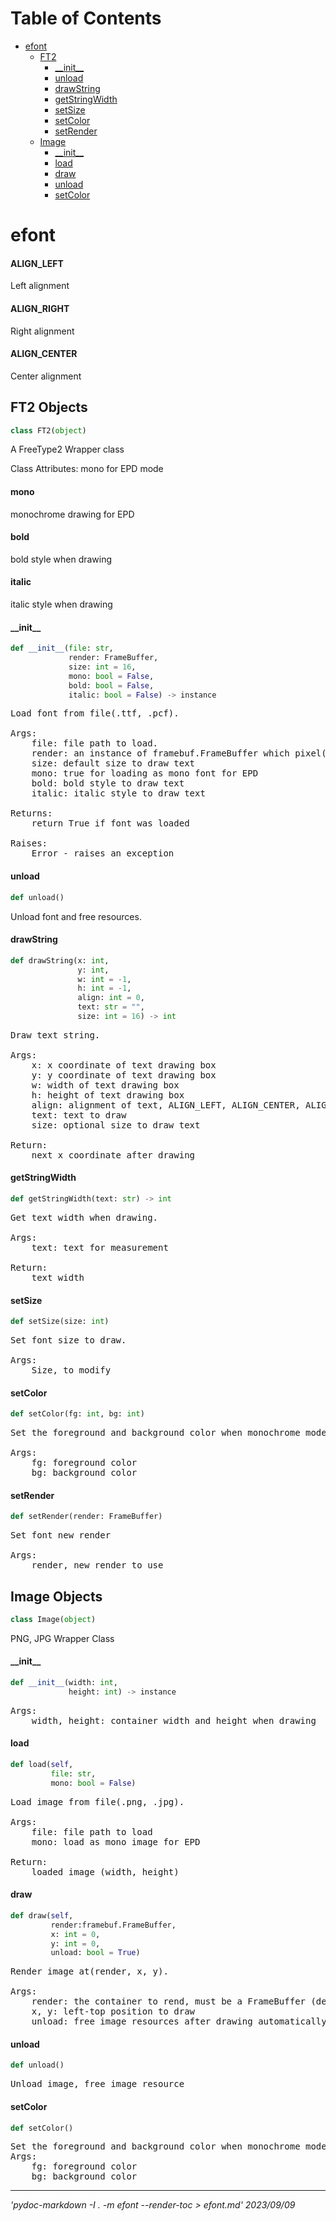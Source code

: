 # Table of Contents

* [efont](#efont)
  * [FT2](#efont.FT2)
    * [\_\_init\_\_](#efont.FT2.__init__)
    * [unload](#efont.FT2.unload)
    * [drawString](#efont.FT2.drawString)
    * [getStringWidth](#efont.FT2.getStringWidth)
    * [setSize](#efont.FT2.setSize)
    * [setColor](#efont.FT2.setColor)
    * [setRender](#efont.FT2.setRender)
  * [Image](#efont.Image)
    * [\_\_init\_\_](#efont.Image.__init__)
    * [load](#efont.Image.load)
    * [draw](#efont.Image.draw)
    * [unload](#efont.Image.unload)
    * [setColor](#efont.Image.setColor)

<a id="efont"></a>

# efont
<a id="efont.ALIGN_LEFT"></a>

#### ALIGN\_LEFT

Left alignment

<a id="efont.ALIGN_RIGHT"></a>

#### ALIGN\_RIGHT

Right alignment

<a id="efont.ALIGN_CENTER"></a>

#### ALIGN\_CENTER

Center alignment

<a id="efont.FT2"></a>

## FT2 Objects

```python
class FT2(object)
```
A FreeType2 Wrapper class

Class Attributes:
mono for EPD mode

<a id="efont.FT2.mono"></a>

#### mono

monochrome drawing for EPD

<a id="efont.FT2.bold"></a>

#### bold

bold style when drawing

<a id="efont.FT2.italic"></a>

#### italic

italic style when drawing
<a id="efont.FT2.__init__"></a>

#### \_\_init\_\_

```python
def __init__(file: str,
             render: FrameBuffer,
             size: int = 16,
             mono: bool = False,
             bold: bool = False,
             italic: bool = False) -> instance
```
<pre>
Load font from file(.ttf, .pcf).
        
Args:
    file: file path to load.
    render: an instance of framebuf.FrameBuffer which pixel() method will be called when drawString().
    size: default size to draw text
    mono: true for loading as mono font for EPD
    bold: bold style to draw text
    italic: italic style to draw text
    
Returns:
    return True if font was loaded

Raises:
    Error - raises an exception
</pre>
<a id="efont.FT2.unload"></a>

#### unload

```python
def unload()
```

Unload font and free resources.

<a id="efont.FT2.drawString"></a>

#### drawString

```python
def drawString(x: int,
               y: int,
               w: int = -1,
               h: int = -1,
               align: int = 0,
               text: str = "",
               size: int = 16) -> int
```
<pre>
Draw text string.
        
Args:
    x: x coordinate of text drawing box
    y: y coordinate of text drawing box
    w: width of text drawing box
    h: height of text drawing box
    align: alignment of text, ALIGN_LEFT, ALIGN_CENTER, ALIGN_RIGHT
    text: text to draw
    size: optional size to draw text
    
Return:
    next x coordinate after drawing
</pre>
<a id="efont.FT2.getStringWidth"></a>

#### getStringWidth

```python
def getStringWidth(text: str) -> int
```
<pre>
Get text width when drawing.
        
Args:
    text: text for measurement

Return:
    text width
</pre>
<a id="efont.FT2.setSize"></a>

#### setSize

```python
def setSize(size: int)
```

<pre>
Set font size to draw.
        
Args:
    Size, to modify
</pre>

<a id="efont.FT2.setColor"></a>

#### setColor

```python
def setColor(fg: int, bg: int)
```

<pre>
Set the foreground and background color when monochrome mode
        
Args:
    fg: foreground color
    bg: background color
</pre>

<a id="efont.FT2.setRender"></a>

#### setRender

```python
def setRender(render: FrameBuffer)
```

<pre>
Set font new render
        
Args:
    render, new render to use
</pre>

<a id="efont.Image"></a>

## Image Objects

```python
class Image(object)
```
PNG, JPG Wrapper Class
<a id="efont.Image.__init__"></a>

#### \_\_init\_\_

```python
def __init__(width: int,
             height: int) -> instance
```
<pre>
Args:
    width, height: container width and height when drawing
</pre>
<a id="efont.Image.load"></a>

#### load

```python
def load(self,
         file: str, 
         mono: bool = False)
```
<pre>
Load image from file(.png, .jpg).
        
Args:
    file: file path to load
    mono: load as mono image for EPD

Return:
    loaded image (width, height)
</pre>
<a id="efont.Image.draw"></a>

#### draw

```python
def draw(self, 
         render:framebuf.FrameBuffer, 
         x: int = 0, 
         y: int = 0, 
         unload: bool = True)
```
<pre>
Render image at(render, x, y).
        
Args:
    render: the container to rend, must be a FrameBuffer (derived) instance
    x, y: left-top position to draw
    unload: free image resources after drawing automatically.
</pre>

<a id="efont.Image.unload"></a>

#### unload

```python
def unload()
```
<pre>
Unload image, free image resource
</pre>

<a id="efont.Image.setColor"></a>

#### setColor

```python
def setColor()
```

<pre>
Set the foreground and background color when monochrome mode.
Args:
    fg: foreground color
    bg: background color
</pre>

<hr>

*'pydoc-markdown -I . -m efont --render-toc > efont.md' 2023/09/09*
